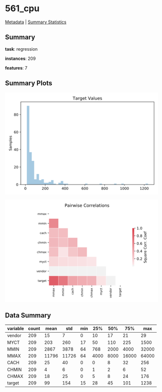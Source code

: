 # 561_cpu

[Metadata](metadata.yaml) | [Summary Statistics](summary_stats.csv)

## Summary

**task**: regression

**instances**: 209

**features**: 7

## Summary Plots

![Labels](label.svg)

![Corr](corr.svg)

## Data Summary

|	variable	|	count	|	mean	|	std	|	min	|	25%	|	50%	|	75%	|	max|
| --- | --- | --- | --- | --- | --- | --- | --- | --- |
|	vendor	|	209	|	15	|	7	|	0	|	10	|	17	|	21	|	29
|	MYCT	|	209	|	203	|	260	|	17	|	50	|	110	|	225	|	1500
|	MMIN	|	209	|	2867	|	3878	|	64	|	768	|	2000	|	4000	|	32000
|	MMAX	|	209	|	11796	|	11726	|	64	|	4000	|	8000	|	16000	|	64000
|	CACH	|	209	|	25	|	40	|	0	|	0	|	8	|	32	|	256
|	CHMIN	|	209	|	4	|	6	|	0	|	1	|	2	|	6	|	52
|	CHMAX	|	209	|	18	|	25	|	0	|	5	|	8	|	24	|	176
|	target	|	209	|	99	|	154	|	15	|	28	|	45	|	101	|	1238

